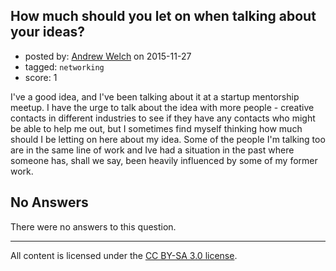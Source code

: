 ## How much should you let on when talking about your ideas?

- posted by: [Andrew Welch](https://stackexchange.com/users/112525/andrew-welch) on 2015-11-27
- tagged: `networking`
- score: 1

I've a good idea, and I've been talking about it at a startup mentorship meetup. I have the urge to talk about the idea with more people - creative contacts in different industries to see if they have any contacts who might be able to help me out, but I sometimes find myself thinking how much should I be letting on here about my idea. Some of the people I'm talking too are in the same line of work and Ive had a situation in the past where someone has, shall we say, been heavily influenced by some of my former work.

## No Answers

There were no answers to this question.


---

All content is licensed under the [CC BY-SA 3.0 license](https://creativecommons.org/licenses/by-sa/3.0/).
